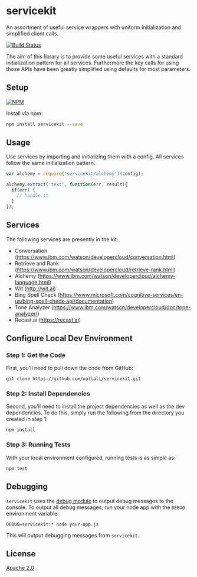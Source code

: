 servicekit
===========
An assortment of useful service wrappers with uniform initialization and simplified client calls.

[![Build Status](https://travis-ci.org/wallali/servicekit.svg?branch=master)](https://travis-ci.org/wallali/servicekit)

The aim of this library is to provide some useful services with a standard initialization pattern for all services.
Furthermore the key calls for using those APIs have been greatly simplified using defaults for most parameters.

Setup
-----
[![NPM](https://nodei.co/npm/servicekit.png)](https://npmjs.org/package/servicekit)

Install via npm:
```sh
npm install servicekit --save
```

Usage
-----
Use services by importing and initializing them with a config. All services follow the same initialization pattern.

```javascript
var alchemy = require('servicekit/alchemy')(config);

alchemy.extract('text', function(err, result){
  if(err) {
    // handle it
  }
});
```

Services
--------
The following services are presently in the kit:

- Conversation (https://www.ibm.com/watson/developercloud/conversation.html)
- Retrieve and Rank (https://www.ibm.com/watson/developercloud/retrieve-rank.html)
- Alchemy (https://www.ibm.com/watson/developercloud/alchemy-language.html)
- Wit (http://wit.ai)
- Bing Spell Check (https://www.microsoft.com/cognitive-services/en-us/bing-spell-check-api/documentation)
- Tone Analyzer (https://www.ibm.com/watson/developercloud/doc/tone-analyzer/)
- Recast.ai (https://recast.ai)

Configure Local Dev Environment
---------------------------
### Step 1: Get the Code

First, you'll need to pull down the code from GitHub:
```
git clone https://github.com/wallali/servicekit.git
```

### Step 2: Install Dependencies

Second, you'll need to install the project dependencies as well as the dev dependencies. To do this, simply run the following from the directory you created in step 1:
```
npm install
```

### Step 3: Running Tests

With your local environment configured, running tests is as simple as:
```
npm test
```

Debugging
---------

`servicekit` uses the [debug module](https://github.com/visionmedia/debug) to output debug messages to the console. To output all debug messages, run your node app with the `DEBUG` environment variable:

```
DEBUG=servicekit:* node your-app.js
```
This will output debugging messages from `servicekit`.

License
-------

[Apache 2.0](https://github.com/wallali/servicekit/blob/master/LICENSE)
